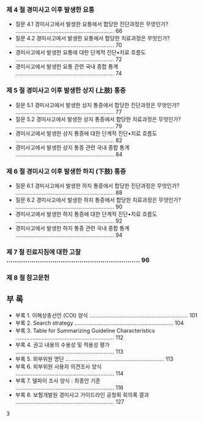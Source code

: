 ### 제 4 절 경미사고 이후 발생한 요통
- 질문 4.1 경미사고에서 발생한 요통에서 합당한 진단과정은 무엇인가? ................................................................ 66
- 질문 4.2 경미사고에서 발생한 요통에서 합당한 치료과정은 무엇인가? ................................................................ 70
- 경미사고에서 발생한 요통에 대한 단계적 진단•치료 흐름도 ................................................................ 72
- 경미사고에서 발생한 요통 관련 국내 종합 통계 ................................................................ 74

### 제 5 절 경미사고 이후 발생한 상지 (上肢) 통증
- 질문 5.1 경미사고에서 발생한 상지 통증에서 합당한 진단과정은 무엇인가? ................................................................ 77
- 질문 5.2 경미사고에서 발생한 상지 통증에서 합당한 치료과정은 무엇인가? ................................................................ 79
- 경미사고에서 발생한 상지 통증에 대한 단계적 진단•치료 흐름도 ................................................................ 82
- 경미사고에서 발생한 상지 통증 관련 국내 종합 통계 ................................................................ 84

### 제 6 절 경미사고 이후 발생한 하지 (下肢) 통증
- 질문 6.1 경미사고에서 발생한 하지 통증에서 합당한 진단과정은 무엇인가? ................................................................ 88
- 질문 6.2 경미사고에서 발생한 하지 통증에서 합당한 치료과정은 무엇인가? ................................................................ 90
- 경미사고에서 발생한 하지 통증에 대한 단계적 진단•치료 흐름도 ................................................................ 92
- 경미사고에서 발생한 하지 통증 관련 국내 종합 통계 ................................................................ 94

### 제 7 절 진료지침에 대한 고찰 ................................................................ 96

### 제 8 절 참고문헌

## 부 록
- 부록 1. 이해상충선언 (COI) 양식 ................................................................ 101
- 부록 2. Search strategy ................................................................ 104
- 부록 3. Table for Summarizing Guideline Characteristics ................................................................ 112
- 부록 4. 권고 내용의 수용성 및 적용성 평가 ................................................................ 113
- 부록 5. 외부위원 명단 ................................................................ 113
- 부록 6. 외부위원 사용자 의견조사 양식 ................................................................ 114
- 부록 7. 델파이 조사 양식 : 최종안 기준 ................................................................ 116
- 부록 8. 보험개발원 경미사고 가이드라인 공청회 회의록 결과 ................................................................ 127

<PAGE>3